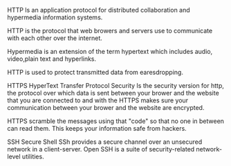 HTTP
ls an application protocol for distributed collaboration and hypermedia information systems.

HTTP is the protocol that web browers and servers use to communicate with each other over the internet.

Hypermedia is an extension of the term hypertext which includes audio, video,plain text and hyperlinks.

HTTP is used to protect transmitted data from earesdropping.

HTTPS
HyperText Transfer Protocol Security
Is the security version for http, the protocol over which data is sent between your brower and the website that you are connected to and with the HTTPS makes sure your communication between your brower and the website are encrypted.

HTTPS scramble the messages using  that "code" so that no one in between can read them. This keeps your information safe from hackers.

SSH
Secure Shell
SSh provides a secure channel over an unsecured network in a client-server.
Open SSH is a suite of security-related network-level utilities.

